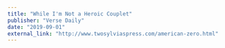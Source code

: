 ```yaml
---
title: "While I'm Not a Heroic Couplet"
publisher: "Verse Daily"
date: "2019-09-01"
external_link: "http://www.twosylviaspress.com/american-zero.html"
---
```

